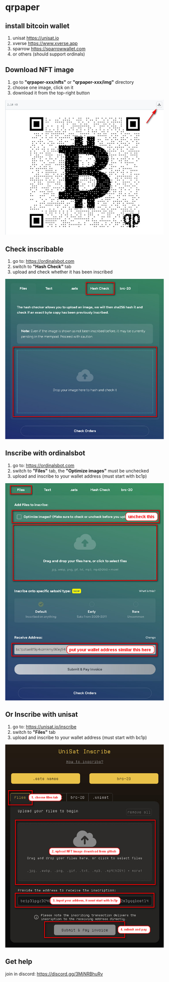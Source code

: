 # qrpaper 

## install bitcoin wallet
1. unisat <https://unisat.io>
2. xverse <https://www.xverse.app>
3. sparrow <https://sparrowwallet.com>
4. or others (should support ordinals)


## Download NFT image
1. go to **"qrpaper-xxx/nfts"** or **"qrpaper-xxx/img"** directory
2. choose one image, click on it
3. download it from the top-right button

![](img/download_nft_image.jpg)


## Check inscribable
1. go to: <https://ordinalsbot.com>
2. switch to **"Hash Check"** tab
3. upload and check whether it has been inscribed

![](img/check_inscribable.jpg)


## Inscribe with ordinalsbot
1. go to: <https://ordinalsbot.com>
2. switch to **"Files"** tab, the **"Optimize images"** must be unchecked
3. upload and inscribe to your wallet address (must start with bc1p)

![](img/inscribe_ordinalsbot.jpg)


## Or Inscribe with unisat
1. go to: <https://unisat.io/inscribe>
2. switch to **"Files"** tab
3. upload and inscribe to your wallet address (must start with bc1p)

![](img/inscribe_unisat.jpg)


## Get help
join in discord: <https://discord.gg/3MjNRBhuRv>
